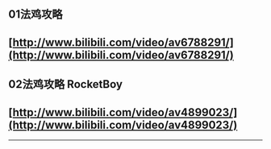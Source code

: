 ## 01法鸡攻略
[http://www.bilibili.com/video/av6788291/](http://www.bilibili.com/video/av6788291/)
--
## 02法鸡攻略 RocketBoy
## [http://www.bilibili.com/video/av4899023/](http://www.bilibili.com/video/av4899023/)
---

